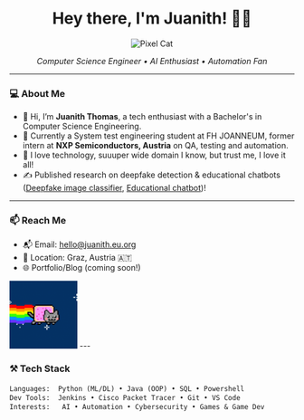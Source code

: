 <!-- README.md -->

<h1 align="center">Hey there, I'm Juanith! 👋😄</h1>

<p align="center">
  <img src="https://media.giphy.com/media/JIX9t2j0ZTN9S/giphy.gif" width="120" alt="Pixel Cat" />
</p>

<p align="center">
  <em>Computer Science Engineer • AI Enthusiast • Automation Fan</em> <br>
</p>

---

### 💻 About Me

- 👋 Hi, I’m **Juanith Thomas**, a tech enthusiast with a Bachelor's in Computer Science Engineering. 
- 🚀 Currently a System test engineering student at FH JOANNEUM, former intern at **NXP Semiconductors, Austria** on QA, testing and automation.
- 🧪 I love technology, suuuper wide domain I know, but trust me, I love it all!
- ✍️ Published research on deepfake detection & educational chatbots ([Deepfake image classifier](https://doi.org/10.1109/ICICT60155.2024.10544898), [Educational chatbot](https://doi.org/10.1109/CONIT61985.2024.10627567))!

---

### 📫 Reach Me

- 📬 Email: hello@juanith.eu.org  
- 📍 Location: Graz, Austria 🇦🇹  
- 🌐 Portfolio/Blog (coming soon!)
<img src="https://raw.githubusercontent.com/codebananas3/codebananas3/main/cat-space.gif" width="120" alt="Pixel Cat" />
---

### ⚒️ Tech Stack

```text
Languages:  Python (ML/DL) • Java (OOP) • SQL • Powershell
Dev Tools:  Jenkins • Cisco Packet Tracer • Git • VS Code
Interests:   AI • Automation • Cybersecurity • Games & Game Dev
